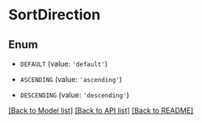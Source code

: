 # SortDirection


## Enum

* `DEFAULT` (value: `'default'`)

* `ASCENDING` (value: `'ascending'`)

* `DESCENDING` (value: `'descending'`)

[[Back to Model list]](../README.md#documentation-for-models) [[Back to API list]](../README.md#documentation-for-api-endpoints) [[Back to README]](../README.md)


